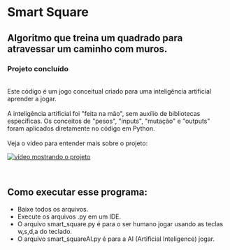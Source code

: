<h1>Smart Square</h1>
<h2>Algoritmo que treina um quadrado para atravessar um caminho com muros.</h2>
<h3>Projeto concluído</h3>
<br>
Este código é um jogo conceitual criado para uma inteligência artificial aprender a jogar.
<br>
<br>
 A inteligência artificial foi "feita na mão", sem auxílio de bibliotecas específicas. Os conceitos de "pesos", "inputs", "mutação" e "outputs" foram aplicados diretamente no código em Python.
 <br>
 <br>
 Veja o vídeo para entender mais sobre o projeto:
 
 [![vídeo mostrando o projeto](https://img.youtube.com/vi/Ney7iEp3irs/0.jpg)](https://www.youtube.com/watch?v=Ney7iEp3irs)
 
 <br>
 <h2>Como executar esse programa:</h2>
 <ul>
 <li>Baixe todos os arquivos.</li>
 <li>Execute os arquivos .py em um IDE.</li>
 <li>O arquivo smart_square.py é para o ser humano jogar usando as teclas w,s,d,a do teclado.
 </li>
 <li>O arquivo smart_squareAI.py é para a AI (Artificial Inteligence) jogar.</li>
 </ul>
 
